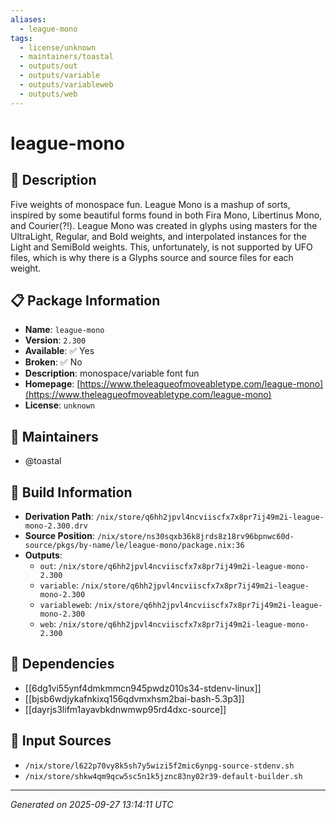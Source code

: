 ```yaml
---
aliases:
  - league-mono
tags:
  - license/unknown
  - maintainers/toastal
  - outputs/out
  - outputs/variable
  - outputs/variableweb
  - outputs/web
---
```


# league-mono

## 📝 Description

Five weights of monospace fun. League Mono is a mashup of sorts, inspired
by some beautiful forms found in both Fira Mono, Libertinus Mono, and
Courier(?!). League Mono was created in glyphs using masters for the
UltraLight, Regular, and Bold weights, and interpolated instances for the
Light and SemiBold weights. This, unfortunately, is not supported by UFO
files, which is why there is a Glyphs source and source files for each
weight.


## 📋 Package Information

- **Name**: `league-mono`
- **Version**: `2.300`
- **Available**: ✅ Yes
- **Broken**: ✅ No
- **Description**: monospace/variable font fun
- **Homepage**: [https://www.theleagueofmoveabletype.com/league-mono](https://www.theleagueofmoveabletype.com/league-mono)
- **License**: `unknown`
## 👥 Maintainers

- @toastal


## 🔧 Build Information

- **Derivation Path**: `/nix/store/q6hh2jpvl4ncviiscfx7x8pr7ij49m2i-league-mono-2.300.drv`
- **Source Position**: `/nix/store/ns30sqxb36k8jrds8z18rv96bpnwc60d-source/pkgs/by-name/le/league-mono/package.nix:36`
- **Outputs**:
  - `out`:  `/nix/store/q6hh2jpvl4ncviiscfx7x8pr7ij49m2i-league-mono-2.300`
  - `variable`:  `/nix/store/q6hh2jpvl4ncviiscfx7x8pr7ij49m2i-league-mono-2.300`
  - `variableweb`:  `/nix/store/q6hh2jpvl4ncviiscfx7x8pr7ij49m2i-league-mono-2.300`
  - `web`:  `/nix/store/q6hh2jpvl4ncviiscfx7x8pr7ij49m2i-league-mono-2.300`

## 🔗 Dependencies

- [[6dg1vi55ynf4dmkmmcn945pwdz010s34-stdenv-linux]]
- [[bjsb6wdjykafnkixq156qdvmxhsm2bai-bash-5.3p3]]
- [[dayrjs3lifm1ayavbkdnwmwp95rd4dxc-source]]

## 📁 Input Sources

- `/nix/store/l622p70vy8k5sh7y5wizi5f2mic6ynpg-source-stdenv.sh`
- `/nix/store/shkw4qm9qcw5sc5n1k5jznc83ny02r39-default-builder.sh`

---
*Generated on 2025-09-27 13:14:11 UTC*
